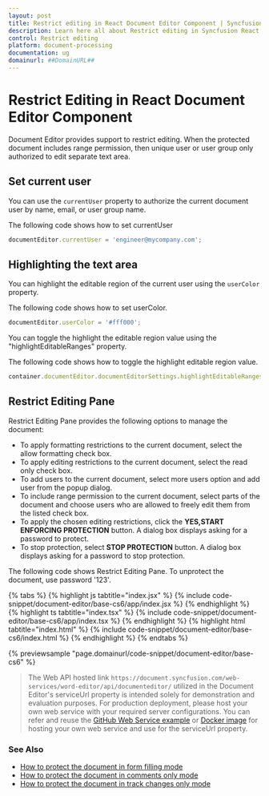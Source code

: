 ```yaml
---
layout: post
title: Restrict editing in React Document Editor Component | Syncfusion
description: Learn here all about Restrict editing in Syncfusion React Document editor component of Syncfusion Essential JS 2 and more.
control: Restrict editing 
platform: document-processing
documentation: ug
domainurl: ##DomainURL##
---
```


# Restrict Editing in React Document Editor Component

Document Editor provides support to restrict editing. When the protected document includes range permission, then unique user or user group only authorized to edit separate text area.

## Set current user

You can use the `currentUser` property to authorize the current document user by name, email, or user group name.

The following code shows how to set currentUser

```ts
documentEditor.currentUser = 'engineer@mycompany.com';
```

## Highlighting the text area

You can highlight the editable region of the current user using the `userColor` property.

The following code shows how to set userColor.

```ts
documentEditor.userColor = '#fff000';
```

You can toggle the highlight the editable region value using the "highlightEditableRanges" property.

The following code shows how to toggle the highlight editable region value.

```typescript
container.documentEditor.documentEditorSettings.highlightEditableRanges = true; 
```

## Restrict Editing Pane

Restrict Editing Pane provides the following options to manage the document:
* To apply formatting restrictions to the current document, select the allow formatting check box.
* To apply editing restrictions to the current document, select the read only check box.
* To add users to the current document, select more users option and add user from the popup dialog.
* To include range permission to the current document, select parts of the document and choose users who are allowed to freely edit them from the listed check box.
* To apply the chosen editing restrictions, click the **YES,START ENFORCING PROTECTION** button. A dialog box displays asking for a   password to protect.
* To stop protection, select **STOP PROTECTION** button. A dialog box displays asking for a password to stop protection.

The following code shows Restrict Editing Pane. To unprotect the document, use password '123'.

{% tabs %}
{% highlight js tabtitle="index.jsx" %}
{% include code-snippet/document-editor/base-cs6/app/index.jsx %}
{% endhighlight %}
{% highlight ts tabtitle="index.tsx" %}
{% include code-snippet/document-editor/base-cs6/app/index.tsx %}
{% endhighlight %}
{% highlight html tabtitle="index.html" %}
{% include code-snippet/document-editor/base-cs6/index.html %}
{% endhighlight %}
{% endtabs %}
        
{% previewsample "page.domainurl/code-snippet/document-editor/base-cs6" %}

> The Web API hosted link `https://document.syncfusion.com/web-services/word-editor/api/documenteditor/` utilized in the Document Editor's serviceUrl property is intended solely for demonstration and evaluation purposes. For production deployment, please host your own web service with your required server configurations. You can refer and reuse the [GitHub Web Service example](https://github.com/SyncfusionExamples/EJ2-DocumentEditor-WebServices) or [Docker image](https://hub.docker.com/r/syncfusion/word-processor-server) for hosting your own web service and use for the serviceUrl property.

### See Also

* [How to protect the document in form filling mode](../document-editor/form-fields#protect-the-document-in-form-filling-mode)
* [How to protect the document in comments only mode](../document-editor/comments#protect-the-document-in-comments-only-mode)
* [How to protect the document in track changes only mode](../document-editor/track-changes#protect-the-document-in-track-changes-only-mode)